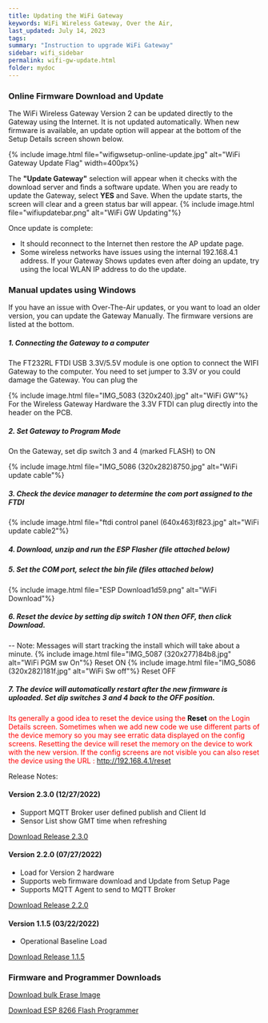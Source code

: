 ```yaml
---
title: Updating the WiFi Gateway
keywords: WiFi Wireless Gateway, Over the Air,
last_updated: July 14, 2023
tags:
summary: "Instruction to upgrade WiFi Gateway"
sidebar: wifi_sidebar
permalink: wifi-gw-update.html
folder: mydoc
---
```

### Online Firmware Download and Update
The WiFi Wireless Gateway Version 2 can be updated directly to the Gateway using the Internet. It is not updated automatically.
When new firmware is available, an update option will appear at the bottom of the Setup Details screen shown below.

{% include image.html file="wifigwsetup-online-update.jpg" alt="WiFi Gateway Update Flag" width=400px%}


The <b>"Update Gateway"</b> selection will appear when it checks with the download server and finds a software update. When you are ready to update the Gateway, select <b>YES</b> and Save.
When the update starts, the screen will clear and a green status bar will appear.
{% include image.html file="wifiupdatebar.png" alt="WiFi GW Updating"%}

Once update is complete:
- It should reconnect to the Internet then restore the AP update page.
- Some wireless networks have issues using the internal 192.168.4.1 address. If your Gateway Shows updates even after doing an update, try using the local WLAN IP address to do the update.

### Manual updates using Windows
If you have an issue with Over-The-Air updates, or you want to load an older version, you can update the Gateway Manually. The firmware versions are listed at the bottom.

##### 1. Connecting the Gateway to a computer
The FT232RL FTDI USB 3.3V/5.5V module is one option to connect the WIFI Gateway to the computer. You need to set jumper to 3.3V or you could damage the Gateway. You can plug the

{% include image.html file="IMG_5083 (320x240).jpg" alt="WiFi GW"%}
For the Wireless Gateway Hardware the 3.3V FTDI can plug directly into the header on the PCB.


##### 2. Set Gateway to Program Mode
On the Gateway, set dip switch 3 and 4 (marked FLASH) to ON

{% include image.html file="IMG_5086 (320x282)8750.jpg" alt="WiFi update cable"%}
##### 3. Check the device manager to determine the com port assigned to the FTDI

{% include image.html file="ftdi control panel (640x463)f823.jpg" alt="WiFi update cable2"%}

##### 4. Download, unzip and run the ESP Flasher (file attached below)

##### 5. Set the COM port, select the bin file (files attached below)
{% include image.html file="ESP Download1d59.png" alt="WiFi Download"%}

##### 6. Reset the device by setting dip switch 1 ON then OFF, then click Download.
-- Note: Messages will start tracking the install which will take about a minute.
{% include image.html file="IMG_5087 (320x277)84b8.jpg" alt="WiFi PGM sw On"%} Reset ON
{% include image.html file="IMG_5086 (320x282)181f.jpg" alt="WiFi Sw off"%} Reset OFF
##### 7. The device will automatically restart after the new firmware is uploaded. Set dip switches 3 and 4 back to the OFF position.

<span style="color:red ">Its generally a good idea to reset the device using the <span style="color:black;font-weight: bold ">Reset</span> on the Login Details screen. Sometimes when we add new code we use different parts of the device memory so you may see erratic data displayed on the config screens. Resetting the device will reset the memory on the device to work with the new version. If the config screens are not visible you can also reset the device using the URL : http://192.168.4.1/reset </span>


Release Notes:
#### Version 2.3.0 (12/27/2022)
- Support MQTT Broker user defined publish and Client Id
- Sensor List show GMT time when refreshing

[Download Release 2.3.0 ](https://projects.privateeyepi.com/downloads/wifigw8266-2-3-0.bin )


#### Version 2.2.0 (07/27/2022)
- Load for Version 2 hardware
- Supports web firmware download and Update from Setup Page
- Supports MQTT Agent to send to MQTT Broker


[Download Release 2.2.0 ](https://projects.privateeyepi.com/downloads/wifirelay-2-2-0.bin )
#### Version 1.1.5 (03/22/2022)
- Operational Baseline Load

[Download Release 1.1.5 ](https://projects.privateeyepi.com/downloads/wifirelay-1-1-5.bin )

### Firmware and Programmer Downloads

[Download bulk Erase Image ](https://projects.privateeyepi.com/downloads/erase_flash.bin )

[Download ESP 8266 Flash Programmer ](https://projects.privateeyepi.com/downloads/esp8266_flasher.zip )
